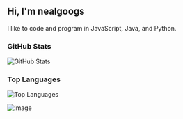 ## Hi, I'm nealgoogs
I like to code and program in JavaScript, Java, and Python.


### GitHub Stats
![GitHub Stats](https://github-readme-stats.vercel.app/api?username=nealgoogs&show_icons=true&theme=default)

### Top Languages
![Top Languages](https://github-readme-stats.vercel.app/api/top-langs/?username=nealgoogs&layout=compact&theme=default)

![image](https://github.com/user-attachments/assets/c8bb1626-e99c-44de-8d2b-48d8ce6812ea/giphy.gif)

